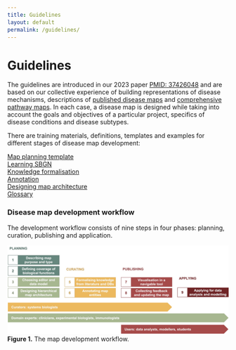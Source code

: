 ```yaml
---
title: Guidelines
layout: default
permalink: /guidelines/
---
```


# Guidelines

The guidelines are introduced in our 2023 paper [PMID: 37426048](https://pubmed.ncbi.nlm.nih.gov/37426048/) and are based on our collective experience of building representations of disease mechanisms, descriptions of [published disease maps](https://disease-maps.org/publications#disease-maps) and [comprehensive pathway maps](/publications#comprehensive-pathway-maps). In each case, a disease map is designed while taking into account the goals and objectives of a particular project, specifics of disease conditions and disease subtypes.    

There are training materials, definitions, templates and examples for different stages of disease map development:  

[Map planning template](../template)  
[Learning SBGN](https://sbgn.github.io/learning)  
[Knowledge formalisation](../formalisation)  
[Annotation](../annotation)  
[Designing map architecture](../architecture)  
[Glossary](../glossary)
<br />

### Disease map development workflow

The development workflow consists of nine steps in four phases: planning, curation, publishing and application.

![](../images/guidelines/timeline.jpg)
**Figure 1.** The map development workflow.  

<!--
PLANNING AND DESIGN  
&nbsp; &nbsp; &nbsp; 1. Determining map purpose and type  
&nbsp; &nbsp; &nbsp; 2. Defining coverage of biological functions  
&nbsp; &nbsp; &nbsp; 3. Choosing a graphical standard and an editor  
&nbsp; &nbsp; &nbsp; 4. Designing map architecture  

CURATION  
&nbsp; &nbsp; &nbsp; 5. Formalising knowledge from literature and databases  
&nbsp; &nbsp; &nbsp; 6. Annotating map entities and interactions  

PUBLISHING ONINE  
&nbsp; &nbsp; &nbsp; 7. Visualising in a navigable tool  
&nbsp; &nbsp; &nbsp; 8. Collecting feedback and updating the map

APPLICATIONS  
&nbsp; &nbsp; &nbsp; 9. Applying the resource for data visualisation, modelling, hypothesis generation  
-->
